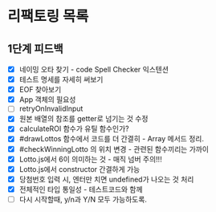 # 리팩토링 목록

## 1단계 피드백

- [x] 네이밍 오타 찾기 - code Spell Checker 익스텐션
- [x] 테스트 명세를 자세히 써보기
- [x] EOF 찾아보기
- [x] App 객체의 필요성
- [ ] retryOnInvalidInput
- [x] 원본 배열의 참조를 getter로 넘기는 것 수정
- [x] calculateROI 함수가 유틸 함수인가?
- [x] #drawLottos 함수에서 코드를 더 간결히 - Array 메서드 정리.
- [x] #checkWinningLotto 의 위치 변경 - 관련된 함수끼리는 가까이
- [x] Lotto.js에서 6이 의미하는 것 - 매직 넘버 주의!!!
- [x] Lotto.js에서 constructor 간결하게 가능
- [x] 당첨번호 입력 시, 엔터만 치면 undefined가 나오는 것 처리
- [x] 전체적인 타입 통일성 - 테스트코드와 함께
- [ ] 다시 시작할때, y/n과 Y/N 모두 가능하도록.
